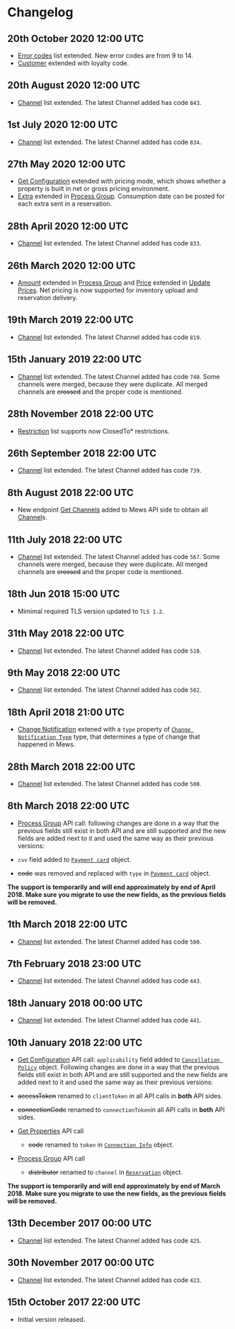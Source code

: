 # Changelog

## 20th October 2020 12:00 UTC

* [Error codes](general-remarks.md#error) list extended. New error codes are from 9 to 14.
* [Customer](mews-api.md#customer) extended with loyalty code.

## 20th August 2020 12:00 UTC

* [Channel](channels.md#channels) list extended. The latest Channel added has code `843`.

## 1st July 2020 12:00 UTC

* [Channel](channels.md#channels) list extended. The latest Channel added has code `834`.

## 27th May 2020 12:00 UTC

* [Get Configuration](mews-api.md#get-configuration) extended with pricing mode, which shows whether a property is built in net or gross pricing environment.
* [Extra](mews-api.md#extra) extended in [Process Group](mews-api#process-group). Consumption date can be posted for each extra sent in a reservation. 

## 28th April 2020 12:00 UTC

* [Channel](channels.md#channels) list extended. The latest Channel added has code `833`.

## 26th March 2020 12:00 UTC

* [Amount](mews-api.md#amount) extended in [Process Group](mews-api.md#process-group) and [Price](channel-manager-api.md#price) extended in [Update Prices](channel-manager-api.md#update-prices). Net pricing is now supported for inventory upload and reservation delivery.

## 19th March 2019 22:00 UTC

* [Channel](channels.md#channels) list extended. The latest Channel added has code `819`.

## 15th January 2019 22:00 UTC

* [Channel](channels.md#channels) list extended. The latest Channel added has code `740`. Some channels were merged, because they were duplicate. All merged channels are ~~crossed~~ and the proper code is mentioned.

## 28th November 2018 22:00 UTC

* [Restriction](channel-manager-api.md#restriction) list supports now ClosedTo* restrictions.

## 26th September 2018 22:00 UTC

* [Channel](channels.md#channels) list extended. The latest Channel added has code `739`.

## 8th August 2018 22:00 UTC

* New endpoint [Get Channels](mews-api.md#get-channels) added to Mews API side to obtain all [Channel](channels.md#channels)s.

## 11th July 2018 22:00 UTC

* [Channel](channels.md#channels) list extended. The latest Channel added has code `567`. Some channels were merged, because they were duplicate. All merged channels are ~~crossed~~ and the proper code is mentioned.

## 18th Jun 2018 15:00 UTC

* Mimimal required TLS version updated to `TLS 1.2`.

## 31th May 2018 22:00 UTC

* [Channel](channels.md#channels) list extended. The latest Channel added has code `510`.

## 9th May 2018 22:00 UTC

* [Channel](channels.md#channels) list extended. The latest Channel added has code `502`.

## 18th April 2018 21:00 UTC

* [Change Notification](channel-manager-api.md#change-notification) extened with a `type` property of [`Change Notification Type`](channel-manager-api.md#change-notification-type) type, that determines a type of change that happened in Mews.

## 28th March 2018 22:00 UTC

* [Channel](channels.md#channels) list extended. The latest Channel added has code `500`.

## 8th March 2018 22:00 UTC

* [Process Group](mews-api.md#process-group) API call: following changes are done in a way that the previous fields still exist in both API and are still supported and the new fields are added next to it and used the same way as their previous versions:

* `cvv` field added to [`Payment card`](mews-api.md#payment-card) object.
* ~~code~~ was removed and replaced with `type` in [`Payment card`](mews-api.md#payment-card) object.

**The support is temporarily and will end approximately by end of April 2018. Make sure you migrate to use the new fields, as the previous fields will be removed.**

## 1th March 2018 22:00 UTC

* [Channel](channels.md#channels) list extended. The latest Channel added has code `500`.

## 7th February 2018 23:00 UTC

* [Channel](channels.md#channels) list extended. The latest Channel added has code `443`.

## 18th January 2018 00:00 UTC

* [Channel](channels.md#channels) list extended. The latest Channel added has code `441`.

## 10th January 2018 22:00 UTC

* [Get Configuration](mews-api.md#get-configuration) API call: `applicability` field added to [`Cancellation Policy`](mews-api.md#cancellation-policy) object.
Following changes are done in a way that the previous fields still exist in both API and are still supported and the new fields are added next to it and used the same way as their previous versions:

* ~~accessToken~~ renamed to `clientToken` in all API calls in **both** API sides.
* ~~connectionCode~~ renamed to `connectionToken`in all API calls in **both** API sides.
* [Get Properties](mews-api.md#get-properties) API call
  * ~~code~~ renamed to `token` in [`Connection Info`](mews-api.md#connection-info) object.
* [Process Group](mews-api.md#process-group) API call
  * ~~distributor~~ renamed to `channel` in [`Reservation`](mews-api.md#reservation) object.

**The support is temporarily and will end approximately by end of March 2018. Make sure you migrate to use the new fields, as the previous fields will be removed.**

## 13th December 2017 00:00 UTC

* [Channel](channels.md#channels) list extended. The latest Channel added has code `425`.

## 30th November 2017 00:00 UTC

* [Channel](channels.md#channels) list extended. The latest Channel added has code `423`.

## 15th October 2017 22:00 UTC

* Initial version released.
